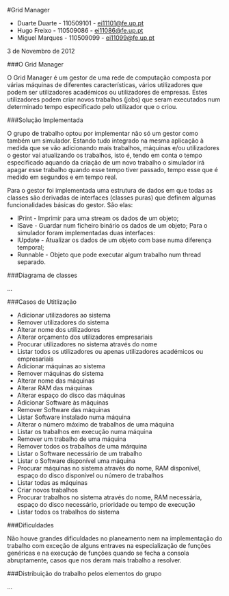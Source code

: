 #Grid Manager
- Duarte Duarte - 110509101 - ei11101@fe.up.pt
- Hugo Freixo - 110509086 - ei11086@fe.up.pt
- Miguel Marques - 110509099 - ei11099@fe.up.pt

3 de Novembro de 2012

###O Grid Manager

O Grid Manager é um gestor de uma rede de computação composta por várias máquinas de diferentes
características, vários utilizadores que podem ser utilizadores académicos ou utilizadores de empresas.
Estes utilizadores podem criar novos trabalhos (jobs) que seram executados num determinado tempo
especificado pelo utilizador que o criou.


###Solução Implementada

O grupo de trabalho optou por implementar não só um gestor como também um simulador.
Estando tudo integrado na mesma aplicação à medida que se vão adicionando mais trabalhos,
máquinas e/ou utilizadores o gestor vai atualizando os trabalhos, isto é, tendo em conta o
tempo especificado aquando da criação de um novo trabalho o simulador irá apagar esse
trabalho quando esse tempo tiver passado, tempo esse que é medido em segundos e em tempo real.

Para o gestor foi implementada uma estrutura de dados em que todas as classes são derivadas de
interfaces (classes puras) que definem algumas funcionalidades básicas do gestor. São elas: 
- IPrint    - Imprimir para uma stream os dados de um objeto;
- ISave     - Guardar num ficheiro binário os dados de um objeto;
Para o simulador foram implementadas duas interfaces:
- IUpdate   - Atualizar os dados de um objeto com base numa diferença temporal;
- Runnable  - Objeto que pode executar algum trabalho num thread separado.


###Diagrama de classes

...


###Casos de Utitlização

- Adicionar utilizadores ao sistema
- Remover utilizadores do sistema
- Alterar nome dos utilizadores
- Alterar orçamento dos utilizadores empresariais
- Procurar utilizadores no sistema através do nome
- Listar todos os utilizadores ou apenas utilizadores académicos ou empresariais
- Adicionar máquinas ao sistema
- Remover máquinas do sistema
- Alterar nome das máquinas
- Alterar RAM das máquinas
- Alterar espaço do disco das máquinas
- Adicionar Software às máquinas
- Remover Software das máquinas
- Listar Software instalado numa máquina
- Alterar o número máximo de trabalhos de uma máquina
- Listar os trabalhos em execução numa máquina
- Remover um trabalho de uma máquina
- Remover todos os trabalhos de uma márquina
- Listar o Software necessário de um trabalho
- Listar o Software disponível uma máquina
- Procurar máquinas no sistema através do nome, RAM disponível, espaço do disco disponível ou número de trabalhos
- Listar todas as máquinas
- Criar novos trabalhos
- Procurar trabalhos no sistema através do nome, RAM necessária, espaço do disco necessário, prioridade ou tempo de execução
- Listar todos os trabalhos do sistema


###Dificuldades

Não houve grandes dificuldades no planeamento nem na implementação do trabalho com exceção de
alguns entraves na especialização de funções genéricas e na execução de funções quando se fecha
a consola abruptamente, casos que nos deram mais trabalho a resolver.


###Distribuição do trabalho pelos elementos do grupo

...

